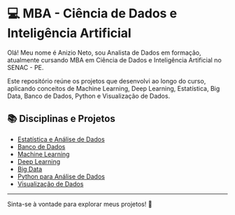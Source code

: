 # 💻 MBA - Ciência de Dados e Inteligência Artificial

Olá! Meu nome é Anizio Neto, sou Analista de Dados em formação, atualmente cursando MBA em Ciência de Dados e Inteligência Artificial no SENAC - PE.

Este repositório reúne os projetos que desenvolvi ao longo do curso, aplicando conceitos de Machine Learning, Deep Learning, Estatística, Big Data, Banco de Dados, Python e Visualização de Dados.

## 📚 Disciplinas e Projetos

- [Estatística e Análise de Dados](./Estatística%20e%20Análise%20de%20Dados)
- [Banco de Dados](./Banco%20de%20Dados)
- [Machine Learning](./Machine%20Learning)
- [Deep Learning](./Deep_Learning)
- [Big Data](./BigData)
- [Python para Análise de Dados](./Python_Analise_Dados)
- [Visualização de Dados](./Visualizacao%20Dados)

---

Sinta-se à vontade para explorar meus projetos! 🚀

